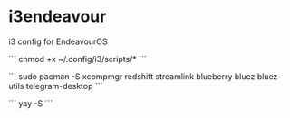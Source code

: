 # i3endeavour
i3 config for EndeavourOS

´´´
chmod +x ~/.config/i3/scripts/*
´´´

´´´
sudo pacman -S xcompmgr redshift streamlink blueberry bluez bluez-utils telegram-desktop
´´´

´´´
yay -S 
´´´

